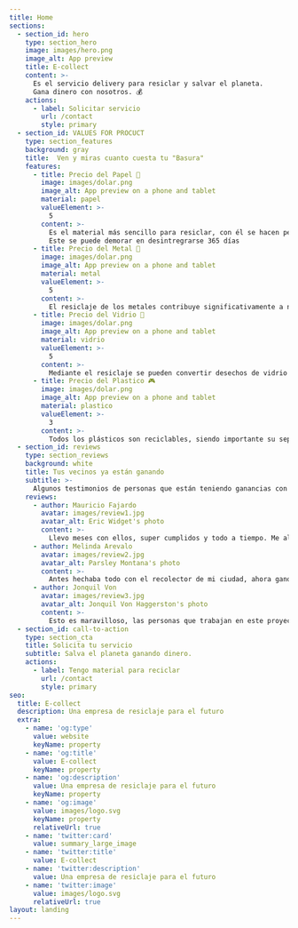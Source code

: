 ```yaml
---
title: Home
sections:
  - section_id: hero
    type: section_hero
    image: images/hero.png
    image_alt: App preview
    title: E-collect
    content: >-
      Es el servicio delivery para resiclar y salvar el planeta.
      Gana dinero con nosotros. 💰
    actions:
      - label: Solicitar servicio
        url: /contact
        style: primary
  - section_id: VALUES FOR PROCUCT
    type: section_features
    background: gray
    title:  Ven y miras cuanto cuesta tu "Basura"
    features:
      - title: Precio del Papel 📰
        image: images/dolar.png
        image_alt: App preview on a phone and tablet
        material: papel
        valueElement: >-
          5
        content: >-
          Es el material más sencillo para resiclar, con él se hacen periodicos, cuadernos, carteles y papel, nuevamente. 
          Este se puede demorar en desintregrarse 365 días
      - title: Precio del Metal 🔧
        image: images/dolar.png
        image_alt: App preview on a phone and tablet
        material: metal
        valueElement: >-
          5
        content: >-
          El resiclaje de los metales contribuye significativamente a no empeorar el entorno medioambiental actual. Al reciclar chatarra, se reduce significativamente la contaminación de agua, aire y los desechos de la minería en un 70 por ciento
      - title: Precio del Vidrio 🧪
        image: images/dolar.png
        image_alt: App preview on a phone and tablet
        material: vidrio
        valueElement: >-
          5
        content: >-
          Mediante el resiclaje se pueden convertir desechos de vidrio en materiales que servirán para la creación de nuevos productos útiles para la vida cotidiana
      - title: Precio del Plastico 🎮
        image: images/dolar.png
        image_alt: App preview on a phone and tablet
        material: plastico
        valueElement: >-
          3
        content: >-
          Todos los plásticos son reciclables, siendo importante su separación por tipo de resina. Existen 7 categorías distintas: PET, PEAD, PVC, PEBD, PP, PS
  - section_id: reviews
    type: section_reviews
    background: white
    title: Tus vecinos ya están ganando
    subtitle: >-
      Algunos testimonios de personas que están teniendo ganancias con nosotros, ayudando al planeta 🌎
    reviews:
      - author: Mauricio Fajardo
        avatar: images/review1.jpg
        avatar_alt: Eric Widget's photo
        content: >-
          Llevo meses con ellos, super cumplidos y todo a tiempo. Me alegra estar salvando el planeta con ellos.
      - author: Melinda Arevalo
        avatar: images/review2.jpg
        avatar_alt: Parsley Montana's photo
        content: >-
          Antes hechaba todo con el recolector de mi ciudad, ahora gano dinero extra con este hermoso proyecto.
      - author: Jonquil Von
        avatar: images/review3.jpg
        avatar_alt: Jonquil Von Haggerston's photo
        content: >-
          Esto es maravilloso, las personas que trabajan en este proyecto son muy profesionales.
  - section_id: call-to-action
    type: section_cta
    title: Solicita tu servicio
    subtitle: Salva el planeta ganando dinero. 
    actions:
      - label: Tengo material para reciclar
        url: /contact
        style: primary
seo:
  title: E-collect
  description: Una empresa de resiclaje para el futuro
  extra:
    - name: 'og:type'
      value: website
      keyName: property
    - name: 'og:title'
      value: E-collect
      keyName: property
    - name: 'og:description'
      value: Una empresa de resiclaje para el futuro
      keyName: property
    - name: 'og:image'
      value: images/logo.svg
      keyName: property
      relativeUrl: true
    - name: 'twitter:card'
      value: summary_large_image
    - name: 'twitter:title'
      value: E-collect
    - name: 'twitter:description'
      value: Una empresa de resiclaje para el futuro
    - name: 'twitter:image'
      value: images/logo.svg
      relativeUrl: true
layout: landing
---
```

